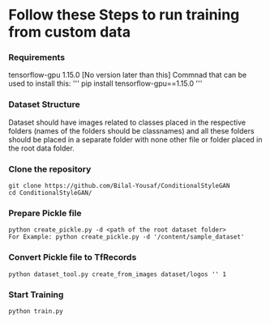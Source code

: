 # Follow these Steps to run training from custom data

### Requirements
tensorflow-gpu 1.15.0 [No version later than this]
Commnad that can be used to install this: 
'''
pip install tensorflow-gpu==1.15.0
'''

### Dataset Structure
Dataset should have images related to classes placed in the respective folders (names of the folders should be classnames) and all these folders should be placed in a separate folder with none other file or folder placed in the root data folder.

### Clone the repository
```
git clone https://github.com/Bilal-Yousaf/ConditionalStyleGAN
cd ConditionalStyleGAN/
```

### Prepare Pickle file
```
python create_pickle.py -d <path of the root dataset folder>
For Example: python create_pickle.py -d '/content/sample_dataset'
```

### Convert Pickle file to TfRecords
```
python dataset_tool.py create_from_images dataset/logos '' 1
```

### Start Training
```
python train.py
```
